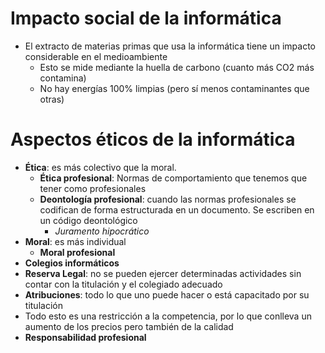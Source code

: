 # Impacto social de la informática

- El extracto de materias primas que usa la informática tiene un impacto considerable en el medioambiente
	- Esto se mide mediante la huella de carbono (cuanto más CO2 más contamina)
	- No hay energías 100% limpias (pero sí menos contaminantes que otras)

# Aspectos éticos de la informática

- **Ética**: es más colectivo que la moral. 
	- **Ética profesional**: Normas de comportamiento que tenemos que tener como profesionales
	- **Deontología profesional**: cuando las normas profesionales se codifican de forma estructurada en un documento. Se escriben en un código deontológico
		- *Juramento hipocrático*
- **Moral**: es más individual
	- **Moral profesional**
- **Colegios informáticos**
- **Reserva Legal**: no se pueden ejercer determinadas actividades sin contar con la titulación y el colegiado adecuado
- **Atribuciones**: todo lo que uno puede hacer o está capacitado por su titulación
- Todo esto es una restricción a la competencia, por lo que conlleva un aumento de los precios pero también de la calidad
- **Responsabilidad profesional**

